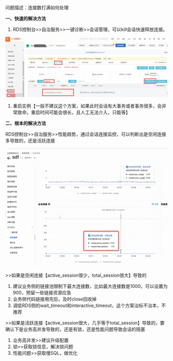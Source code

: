问题描述：连接数打满如何处理

**一、快速的解决方法**

1. RDS控制台>>自治服务>>一键诊断>>会话管理，可以kill会话快速释放连接。

![image](assets/1667214731925-87567363-97ac-43b2-a1dd-a0fa7d262a17.png)

1. 重启实例【一般不建议这个方案，如果此时会话有大事务或者事务很多，会非常致命，重启时间可能会很长，且人工无法介入，只能等】



**二、根本的解决方法**

RDS控制台>>自治服务>>性能趋势，通过会话连接监控，可以判断出是空闲连接多导致的，还是活跃连接

![image](assets/1663134486963-25711eae-a5b4-4f3a-8eb0-80d2d27cac68.png)



\>>如果是空闲连接【active_session很少，total_session很大】导致的

1. 建议业务侧的链接池限制下最大连接数，比如最大连接数是1000，可以设置为900，预留一些链接资源应急
2. 业务侧代码链接用完后，及时close回收掉
3. 调低RDS侧的wait_timeout和interactive_timeout，这个方案治标不治本，不推荐



\>>如果是活跃连接【active_session很大，几乎等于total_session】导致的，要确认下是业务高并发导致的，还是有锁，还是性能问题导致会话的阻塞

1. 业务高并发>>建议升级配置
2. 锁>>获取锁信息，解决锁问题
3. 性能问题>>获取慢SQL，做优化